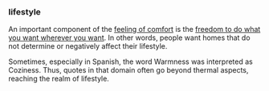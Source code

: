 ### lifestyle

An important component of the [feeling of comfort](layer=comfort)
is the [freedom to do what you want wherever you want](code=freedom_to_do_what_you_want_wherever_you_want).
In other words, people want homes that do not determine or negatively 
affect their lifestyle. 

Sometimes, especially in Spanish, the word Warmness was 
interpreted as Coziness. Thus, quotes in that domain often 
go beyond thermal aspects, reaching the realm of lifestyle.